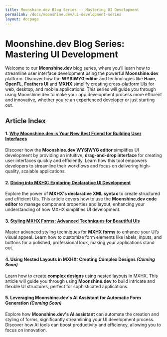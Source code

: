 ```yaml
---
title: Moonshine.dev Blog Series -- Mastering UI Development
permalink: /docs/moonshine.dev/ui-development-series
layout: docpage
---
```


# Moonshine.dev Blog Series: Mastering UI Development

Welcome to our **Moonshine.dev** blog series, where you’ll learn how to streamline user interface development using the powerful **Moonshine.dev** platform. Discover how the **WYSIWYG editor** and technologies like **Haxe**, **OpenFL**, **Feathers UI** and **MXHX** simplify creating cross-platform UIs for web, desktop, and mobile applications. This series will guide you through using Moonshine.dev to make your app development process more efficient and innovative, whether you're an experienced developer or just starting out.

## Article Index

#### 1. [Why Moonshine.dev is Your New Best Friend for Building User Interfaces](/docs/moonshine.dev/why_moonshinedev_is_your_new_best_friend_for_building_user_interfaces)

Discover how the **Moonshine.dev WYSIWYG editor** simplifies UI development by providing an intuitive, **drag-and-drop interface** for creating user interfaces quickly and efficiently. Learn how this tool empowers developers to streamline their workflows and focus on delivering high-quality, scalable applications.

#### 2. [Diving into MXHX: Exploring Declarative UI Development](/docs/moonshine.dev/diving_into_mxhx)

Explore the power of **MXHX's declarative XML syntax** to create structured and efficient UIs. This article covers how to use the **Moonshine.dev code editor** to manage component properties and layout, enhancing your understanding of how MXHX simplifies UI development.

#### 3. [Styling MXHX Forms: Advanced Techniques for Beautiful UIs](/docs/moonshine.dev/styling_mxhx_forms)

Master advanced styling techniques for **MXHX forms** to enhance your UI’s visual appeal. Learn how to customize form elements like labels, inputs, and buttons for a polished, professional look, making your applications stand out.

#### 4. **Using Nested Layouts in MXHX: Creating Complex Designs** _(Coming Soon)_

Learn how to create **complex designs** using nested layouts in MXHX. This article will guide you through using **Moonshine.dev** to build intricate and flexible UI structures, perfect for sophisticated applications.

#### 5. **Leveraging Moonshine.dev's AI Assistant for Automatic Form Generation** _(Coming Soon)_

Explore how **Moonshine.dev's AI assistant** can automate the creation and styling of forms, significantly streamlining your UI development process. Discover how AI tools can boost productivity and efficiency, allowing you to focus on innovation.
